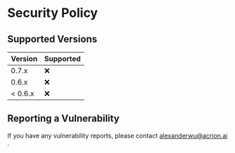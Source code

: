 # Security Policy

## Supported Versions

| Version | Supported          |
|---------|--------------------|
 | 0.7.x   | :x:                |
 | 0.6.x   | :x:                |
| < 0.6.x | :x:                |


## Reporting a Vulnerability

If you have any vulnerability reports, please contact alexanderwu@acrion.ai .
